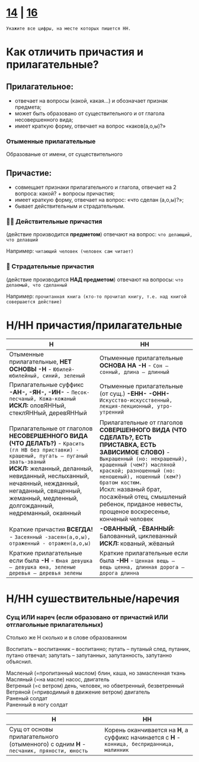# [14](https://github.com/sch1432/sch1432/blob/main/rus/ege/14.md) | [16](https://github.com/sch1432/sch1432/blob/main/rus/ege/16.md)

```
Укажите все цифры, на месте которых пишется НН.
```

# Как отличить причастия и прилагательные?
## Прилагательное:
- отвечает на вопросы (какой, какая…) и обозначает признак предмета;
- может быть образовано от существительного и от глагола несовершенного вида;
- имеет краткую форму, отвечает на вопрос «каков(а,о,ы)?»
### Отыменные прилагательные
Образованые от имени, от существительного
## Причастие:
- совмещает признаки прилагательного и глагола, отвечает на 2 вопроса: какой? + вопросы причастия;
- имеет краткую форму, отвечает на вопрос: «что сделан (а,о,ы)?»;
- бывает действительным и страдательным.
### 👨‍🏫 Действительные причастия
(действие производится **предметом**) отвечают на вопрос: `что делающий, что делавший`

Например: `читающий человек (человек сам читает)`
### 👧 Страдательные причастия
(действие производится **НАД предметом**) отвечают на вопросы: `что делаемый, что сделанный`

Например: `прочитанная книга (кто-то прочитал книгу, т.е. над книгой совершается действие)`

# Н/НН причастия/прилагательные
| Н | НН |
| -------- | ----- |
| Отыменные прилагательные, **НЕТ ОСНОВЫ -Н** - `Юбилей-юбилейный, синий, зеленый` | Отыменные прилагательные **ОСНОВА НА -Н** - `Сон – сонный, длина – длинный` |
| Прилагательные суффикс **-АН-, -ЯН-, -ИН-** - `Песок-песчаный, Кожа-кожаный` <br> **ИСКЛ:** оловЯННый, стеклЯННый, деревЯННый | Отыменные прилагательные (от сущ.) **-ЕНН- -ОНН-** `Искусство-искусственный, лекция-лекционный, утро-утренний` |
| Прилагательные от глаголов **НЕСОВЕРШЕННОГО ВИДА (ЧТО ДЕЛАТЬ?)** - `Красить (гл НВ без приставки) - крашеный, пугать – пуганый звать-званый` <br> **ИСКЛ:** желанный, деланный, невиданный, неслыханный, нечаянный, нежданный, негаданный, священный, жеманный, медленный, долгожданный, недреманный, окаянный| Прилагательные от глаголов **СОВЕРШЕННОГО ВИДА (ЧТО СДЕЛАТЬ?, ЕСТЬ ПРИСТАВКА, ЕСТЬ ЗАВИСИМОЕ СЛОВО)** - `Выкрашенный (но: некрашеный), крашенный (чем?) масляной краской; разношенный (но: неношеный), ношенный (кем?) братом костюм.` <br> Искл: названый брат, посажёный отец, смышленый ребенок, приданое невесты, прощеное воскресенье, конченый человек |
| Краткие причастия **ВСЕГДА!** - `Засеянный -засеян(а,о,ы), отраженный - отражен(а,о,ы)` | **-ОВАННЫЙ, -ЁВАННЫЙ:** Балованный, циклеванный <br> **ИСКЛ:** кованый, жёваный |
| Краткие прилагательные если была **-Н** - `Юная девушка – девушка юна, зеленые деревья – деревья зелены` | Краткие прилагательные если была **-НН** - `Ценная вещь – вещь ценна, длинная дорога – дорога длинна`


# Н/НН сушествительные/наречия

### Сущ ИЛИ нареч (если образовано от причастий ИЛИ отглагольные прилагательных)
Столько же Н сколько и в слове образованном

Воспитать – воспитанник – воспитанно; путать – путаный след, путаник, путано отвечал; запутать – запутанных, запутанность, запутанно объяснил.

Масленый (=пропитанный маслом) блин, каша, но замасленная ткань
<br>
Масляный (=на масле) насос, двигатель
<br>
Ветреный (=с ветром) день, человек, но обветренный, безветренный
<br>
Ветряной (=приводимый в движение ветром) двигатель
<br>
Раненый солдат
<br>
Раненный в ногу солдат

| Н | НН |
| -------- | ----- |
| Сущ от основы прилагательного (отыменного) с одним **Н** - `песчаник, пряности, юность` | Корень оканчивается на **Н**, а суффикс начинается с **Н** - `конница, бесприданница, малинник` |

